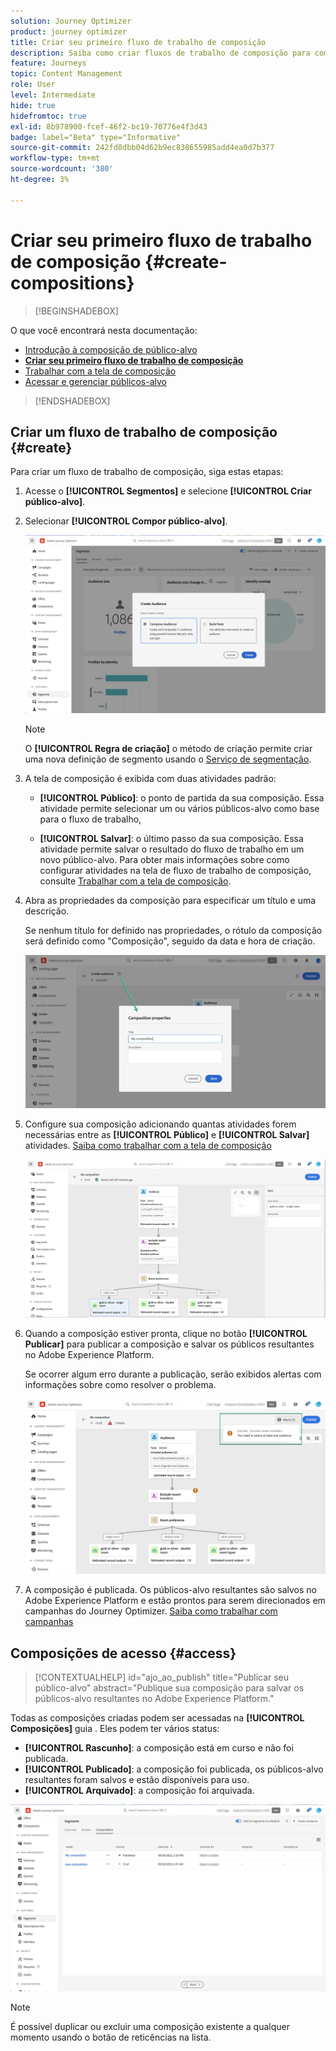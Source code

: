 ```yaml
---
solution: Journey Optimizer
product: journey optimizer
title: Criar seu primeiro fluxo de trabalho de composição
description: Saiba como criar fluxos de trabalho de composição para combinar e organizar públicos existentes.
feature: Journeys
topic: Content Management
role: User
level: Intermediate
hide: true
hidefromtoc: true
exl-id: 8b978900-fcef-46f2-bc19-70776e4f3d43
badge: label="Beta" type="Informative"
source-git-commit: 242fd8dbb04d62b9ec838655985add4ea0d7b377
workflow-type: tm+mt
source-wordcount: '380'
ht-degree: 3%

---
```


# Criar seu primeiro fluxo de trabalho de composição {#create-compositions}

>[!BEGINSHADEBOX]

O que você encontrará nesta documentação:

* [Introdução à composição de público-alvo](get-started-audience-orchestration.md)
* **[Criar seu primeiro fluxo de trabalho de composição](create-compositions.md)**
* [Trabalhar com a tela de composição](composition-canvas.md)
* [Acessar e gerenciar públicos-alvo](access-audiences.md)

>[!ENDSHADEBOX]

## Criar um fluxo de trabalho de composição {#create}

Para criar um fluxo de trabalho de composição, siga estas etapas:

1. Acesse o **[!UICONTROL Segmentos]** e selecione **[!UICONTROL Criar público-alvo]**.

1. Selecionar **[!UICONTROL Compor público-alvo]**.

   ![](assets/audiences-create.png)

   >[!NOTE]
   >
   >O **[!UICONTROL Regra de criação]** o método de criação permite criar uma nova definição de segmento usando o [Serviço de segmentação](https://experienceleague.adobe.com/docs/experience-platform/segmentation/ui/overview.html).

1. A tela de composição é exibida com duas atividades padrão:

   * **[!UICONTROL Público]**: o ponto de partida da sua composição. Essa atividade permite selecionar um ou vários públicos-alvo como base para o fluxo de trabalho,

   * **[!UICONTROL Salvar]**: o último passo da sua composição. Essa atividade permite salvar o resultado do fluxo de trabalho em um novo público-alvo.
   Para obter mais informações sobre como configurar atividades na tela de fluxo de trabalho de composição, consulte [Trabalhar com a tela de composição](composition-canvas.md).

1. Abra as propriedades da composição para especificar um título e uma descrição.

   Se nenhum título for definido nas propriedades, o rótulo da composição será definido como &quot;Composição&quot;, seguido da data e hora de criação.

   ![](assets/audiences-properties.png)

1. Configure sua composição adicionando quantas atividades forem necessárias entre as **[!UICONTROL Público]** e **[!UICONTROL Salvar]** atividades. [Saiba como trabalhar com a tela de composição](composition-canvas.md)

   ![](assets/audiences-publish.png)

1. Quando a composição estiver pronta, clique no botão **[!UICONTROL Publicar]** para publicar a composição e salvar os públicos resultantes no Adobe Experience Platform.

   Se ocorrer algum erro durante a publicação, serão exibidos alertas com informações sobre como resolver o problema.

   ![](assets/audiences-alerts.png)

1. A composição é publicada. Os públicos-alvo resultantes são salvos no Adobe Experience Platform e estão prontos para serem direcionados em campanhas do Journey Optimizer. [Saiba como trabalhar com campanhas](../campaigns/get-started-with-campaigns.md)

## Composições de acesso {#access}

>[!CONTEXTUALHELP]
>id="ajo_ao_publish"
>title="Publicar seu público-alvo"
>abstract="Publique sua composição para salvar os públicos-alvo resultantes no Adobe Experience Platform."

Todas as composições criadas podem ser acessadas na **[!UICONTROL Composições]** guia . Eles podem ter vários status:

* **[!UICONTROL Rascunho]**: a composição está em curso e não foi publicada.
* **[!UICONTROL Publicado]**: a composição foi publicada, os públicos-alvo resultantes foram salvos e estão disponíveis para uso.
* **[!UICONTROL Arquivado]**: a composição foi arquivada.

![](assets/audiences-compositions.png)

>[!NOTE]
>
>É possível duplicar ou excluir uma composição existente a qualquer momento usando o botão de reticências na lista.
